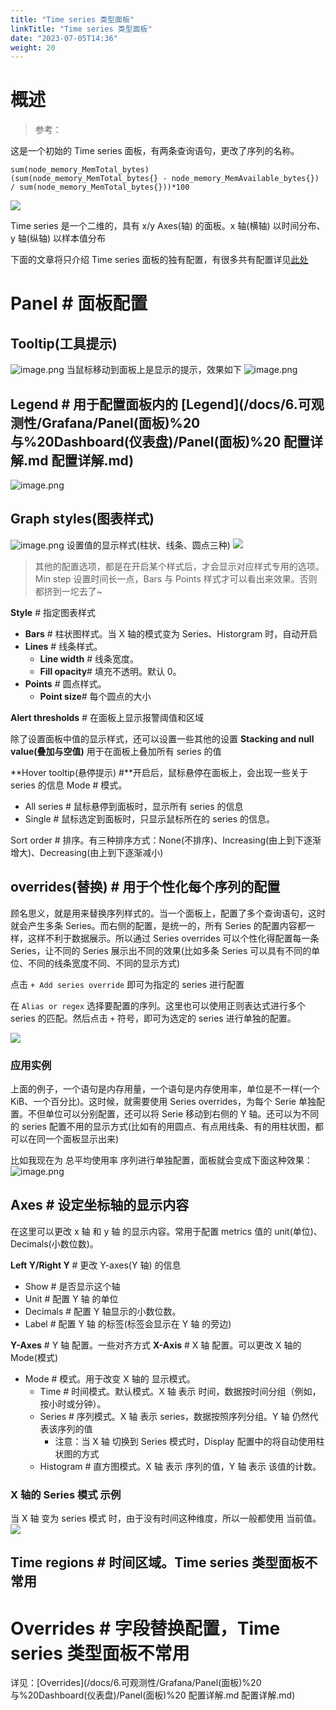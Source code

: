 ```yaml
---
title: "Time series 类型面板"
linkTitle: "Time series 类型面板"
date: "2023-07-05T14:36"
weight: 20
---
```


# 概述

> 参考：

这是一个初始的 Time series 面板，有两条查询语句，更改了序列的名称。

    sum(node_memory_MemTotal_bytes)
    (sum(node_memory_MemTotal_bytes{} - node_memory_MemAvailable_bytes{}) / sum(node_memory_MemTotal_bytes{}))*100

![](https://notes-learning.oss-cn-beijing.aliyuncs.com/ab3yvw/1616067957167-730a2679-0ad0-488a-9c4c-8f3ba5ace79d.png)

Time series 是一个二维的，具有 x/y Axes(轴) 的面板。x 轴(横轴) 以时间分布、y 轴(纵轴) 以样本值分布

下面的文章将只介绍 Time series 面板的独有配置，有很多共有配置详见[此处](https://www.yuque.com/go/doc/33145831)

# Panel # 面板配置

## Tooltip(工具提示)

![image.png](https://notes-learning.oss-cn-beijing.aliyuncs.com/ab3yvw/1636271798691-fd41874f-5cd0-469c-a74f-88abb2114b74.png)
当鼠标移动到面板上是显示的提示，效果如下
![image.png](https://notes-learning.oss-cn-beijing.aliyuncs.com/ab3yvw/1636271783435-a71881e0-65d5-42db-9781-160ea4831e5d.png)

## Legend # 用于配置面板内的 [Legend](/docs/6.可观测性/Grafana/Panel(面板)%20 与%20Dashboard(仪表盘)/Panel(面板)%20 配置详解.md 配置详解.md)

![image.png](https://notes-learning.oss-cn-beijing.aliyuncs.com/ab3yvw/1636271644358-b63f3b84-973e-4c51-8bdf-d1940a33860e.png)

## Graph styles(图表样式)

![image.png](https://notes-learning.oss-cn-beijing.aliyuncs.com/ab3yvw/1636271882395-e70ae175-9b20-4fb2-be00-3533031073c9.png)
设置值的显示样式(柱状、线条、圆点三种)
![](https://notes-learning.oss-cn-beijing.aliyuncs.com/ab3yvw/1616067957211-044eecd5-5b98-425a-8de8-3799545d50f6.png)

> 其他的配置选项，都是在开启某个样式后，才会显示对应样式专用的选项。
> Min step 设置时间长一点，Bars 与 Points 样式才可以看出来效果。否则都挤到一坨去了~

**Style** # 指定图表样式

- **Bars** # 柱状图样式。当 X 轴的模式变为 Series、Historgram 时，自动开启
- **Lines** # 线条样式。
  - **Line width** # 线条宽度。
  - **Fill opacity**# 填充不透明。默认 0。
- **Points** # 圆点样式。
  - **Point size**# 每个圆点的大小

**Alert thresholds** # 在面板上显示报警阈值和区域

除了设置面板中值的显示样式，还可以设置一些其他的设置
**Stacking and null value(叠加与空值)**
用于在面板上叠加所有 series 的值

**Hover tooltip(悬停提示) #**开启后，鼠标悬停在面板上，会出现一些关于 series 的信息
Mode # 模式。

- All series # 鼠标悬停到面板时，显示所有 series 的信息
- Single # 鼠标选定到面板时，只显示鼠标所在的 series 的信息。

Sort order # 排序。有三种排序方式：None(不排序)、Increasing(由上到下逐渐增大)、Decreasing(由上到下逐渐减小)

## overrides(替换) # 用于个性化每个序列的配置

顾名思义，就是用来替换序列样式的。当一个面板上，配置了多个查询语句，这时就会产生多条 Series。而右侧的配置，是统一的，所有 Series 的配置内容都一样，这样不利于数据展示。所以通过 Series overrides 可以个性化得配置每一条 Series，让不同的 Series 展示出不同的效果(比如多条 Series 可以具有不同的单位、不同的线条宽度不同、不同的显示方式)

点击 `+ Add series override` 即可为指定的 series 进行配置

在 `Alias or regex` 选择要配置的序列。这里也可以使用正则表达式进行多个 series 的匹配。然后点击 `+` 符号，即可为选定的 series 进行单独的配置。

![](https://notes-learning.oss-cn-beijing.aliyuncs.com/ab3yvw/1616067957244-03bc347c-faa5-4145-8a6b-fe3138242f0b.png)

### 应用实例

上面的例子，一个语句是内存用量，一个语句是内存使用率，单位是不一样(一个 KiB、一个百分比)。这时候，就需要使用 Series overrides，为每个 Serie 单独配置。不但单位可以分别配置，还可以将 Serie 移动到右侧的 Y 轴。还可以为不同的 series 配置不用的显示方式(比如有的用圆点、有点用线条、有的用柱状图，都可以在同一个面板显示出来)

比如我现在为 总平均使用率 序列进行单独配置，面板就会变成下面这种效果：
![image.png](https://notes-learning.oss-cn-beijing.aliyuncs.com/ab3yvw/1636272867578-3da23420-8450-453a-a47b-fd096cf72061.png)

## Axes # 设定坐标轴的显示内容

在这里可以更改 x 轴 和 y 轴 的显示内容。常用于配置 metrics 值的 unit(单位)、Decimals(小数位数)。

**Left Y/Right Y** # 更改 Y-axes(Y 轴) 的信息

- Show # 是否显示这个轴
- Unit # 配置 Y 轴 的单位
- Decimals # 配置 Y 轴显示的小数位数。
- Label # 配置 Y 轴 的标签(标签会显示在 Y 轴 的旁边)

**Y-Axes** # Y 轴 配置。一些对齐方式
**X-Axis** # X 轴 配置。可以更改 X 轴的 Mode(模式)

- Mode # 模式。用于改变 X 轴的 显示模式。
  - Time # 时间模式。默认模式。X 轴 表示 时间，数据按时间分组（例如，按小时或分钟）。
  - Series # 序列模式。X 轴 表示 series，数据按照序列分组。Y 轴 仍然代表该序列的值
    - 注意：当 X 轴 切换到 Series 模式时，Display 配置中的将自动使用柱状图的方式
  - Histogram # 直方图模式。X 轴 表示 序列的值，Y 轴 表示 该值的计数。

### X 轴的 Series 模式 示例

当 X 轴 变为 series 模式 时，由于没有时间这种维度，所以一般都使用 当前值。
![](https://notes-learning.oss-cn-beijing.aliyuncs.com/ab3yvw/1616067957169-8ff35969-aa1d-4259-8144-1a88bb33a486.png)

## Time regions # 时间区域。Time series 类型面板不常用

# Overrides # 字段替换配置，Time series 类型面板不常用

详见：[Overrides](/docs/6.可观测性/Grafana/Panel(面板)%20 与%20Dashboard(仪表盘)/Panel(面板)%20 配置详解.md 配置详解.md)
